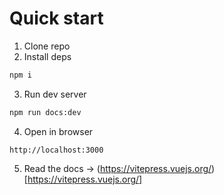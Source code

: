 # Quick start

1. Clone repo
2. Install deps
```bash
npm i
```
3. Run dev server
```bash
npm run docs:dev
```
4. Open in browser
```
http://localhost:3000
```
5. Read the docs -> (https://vitepress.vuejs.org/)[https://vitepress.vuejs.org/]